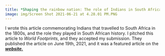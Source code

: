 ```yaml
---
title: *Shaping the rainbow nation: The role of Indians in South Africa*
image: img/Screen Shot 2021-06-21 at 4.28.01 PM.PNG
---
```


I wrote this article commemorating Indians that travelled to South Africa in the 1800s, and the role they played in South African history. I pitched this article to *World Footprints*, and they accepted my submission. They published the article on June 19th, 2021, and it was a featured article on the <a href="https://www.worldfootprints.com/shaping-the-rainbow-nation-the-role-of-indians-in-south-africa/" target="_blank">***website.***</a>
